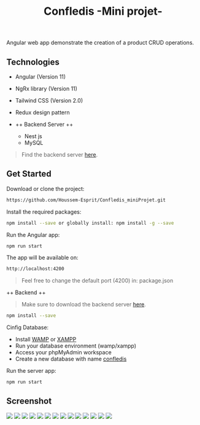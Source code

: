 <link rel="stylesheet" href="index.css"><header class="container">
  <h1>Confledis -Mini projet-</h1>
</header>
<body class = "secContainer">
Angular web app demonstrate the creation of a product CRUD operations.

## Technologies
* Angular (Version 11)
* NgRx library (Version 11)
* Tailwind CSS (Version 2.0)
* Redux design pattern

* ++ Backend Server ++
  * Nest js
  * MySQL
> Find the backend server [here](https://github.com/Houssem-Esprit/Confledis_miniProjet_server).

## Get Started
Download or clone the project:
```bash
https://github.com/Houssem-Esprit/Confledis_miniProjet.git
```
Install the required packages:
```bash
npm install --save or globally install: npm install -g --save
```
Run the Angular app:
```bash
npm run start
```
The app will be available on:
```bash
http://localhost:4200
```
> Feel free to change the default port (4200) in: package.json

++ Backend ++

> Make sure to download the backend server [here](https://github.com/Houssem-Esprit/Confledis_miniProjet_server).

```bash
npm install --save 
```
Cinfig Database:
*  Install [WAMP](https://www.wampserver.com/) or [XAMPP](https://www.apachefriends.org/fr/index.html)
*  Run your database environment (wamp/xampp)
*  Access your phpMyAdmin workspace
*  Create a new database with name [confledis](https://github.com/Houssem-Esprit/Confledis_miniProjet)

Run the server app:
```bash
npm run start
```

## Screenshot


<img src = "Captures/bienvenu.png" /> <img src = "Captures/add_product-bad_form.png"  />
<img src = "Captures/add_product-bad_request.png" /> <img src = "Captures/product_selected"  />
<img src = "Captures/update_product.png"  /> <img src = "Captures/Product_updated.png"  />
<img src = "Captures/delete_product.png"  /> <img src = "Captures/product_deleted.png"  />
<img src = "Captures/find_product.png"  /> <img src = "Captures/product_not-found.png"  />
<img src = "Captures/dark_mode-1.png"  /> <img src = "Captures/dark_mode-2.png"  />
<img src = "Captures/dark_mode-3.png"  /> <img src = "Captures/dark_mode-4.png"  />

</body>
